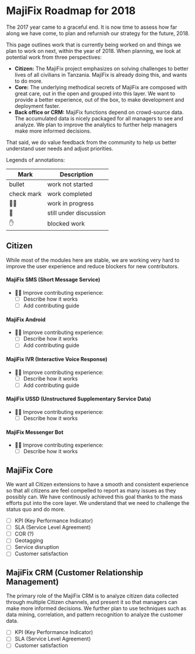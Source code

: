 # MajiFix Roadmap for 2018

The 2017 year came to a graceful end. It is now time to assess how far along we have come, to plan and refurnish our strategy for the future, 2018.

This page outlines work that is currently being worked on and things we plan to work on next, within the year of 2018. When planning, we look at potential work from three perspectives:

- __Citizen:__ The MajiFix project emphasizes on solving challenges to better lives of all civilians in Tanzania. MajiFix is already doing this, and wants to do more.
- __Core:__ The underlying methodical secrets of MajiFix are composed with great care, out in the open and grouped into this layer. We want to provide a better experience, out of the box, to make development and deployment faster.
- __Back office or CRM:__ MajiFix functions depend on crowd-source data. The accumulated data is nicely packaged for all managers to see and analyze. We plan to improve the analytics to further help managers make more informed decisions.

That said, we do value feedback from the community to help us better understand user needs and adjust priorities.

Legends of annotations:

|  Mark         | Description            |
|---------------|------------------------|
| bullet        | work not started       |
| check mark    | work completed         |
| :running_man: | work in progress       |
| :thinking:    | still under discussion |
| :hand:        | blocked work           |

## Citizen

While most of the modules here are stable, we are working very hard to improve the user experience and reduce blockers for new contributors.

#### MajiFix SMS (Short Message Service)

- :running_man: Improve contributing experience:
  - [ ] Describe how it works
  - [ ] Add contributing guide

#### MajiFix Android

- :running_man: Improve contributing experience:
  - [ ] Describe how it works
  - [ ] Add contributing guide

#### MajiFix IVR (Interactive Voice Response)

- :running_man: Improve contributing experience:
  - [ ] Describe how it works
  - [ ] Add contributing guide

#### MajiFix USSD (Unstructured Supplementary Service Data)

- :running_man: Improve contributing experience:
  - [ ] Describe how it works

#### MajiFix Messenger Bot

- :running_man: Improve contributing experience:
  - [ ] Describe how it works

## MajiFix Core

We want all Citizen extensions to have a smooth and consistent experience so that all citizens are feel compelled to report as many issues as they possibly can. We have continously achieved this goal thanks to the mass efforts put into the core layer. We understand that we need to challenge the status quo and do more.

- [ ] KPI (Key Performance Indicator)
- [ ] SLA (Service Level Agreement)
- [ ] COR (?)
- [ ] Geotagging
- [ ] Service disruption
- [ ] Customer satisfaction

## MajiFix CRM (Customer Relationship Management)

The primary role of the MajiFix CRM is to analyze citizen data collected through multiple Citizen channels, and present it so that managers can make more informed decisions. We further plan to use techniques such as data mining, correlation, and pattern recognition to analyze the customer data.

- [ ] KPI (Key Performance Indicator)
- [ ] SLA (Service Level Agreement)
- [ ] Customer satisfaction
